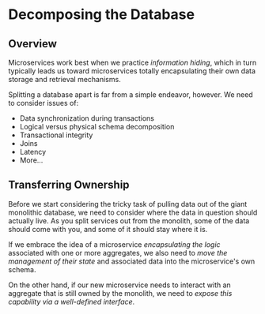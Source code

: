 # Decomposing the Database

## Overview

Microservices work best when we practice *information hiding*, which in turn typically leads us toward microservices totally encapsulating their own data storage and retrieval mechanisms.

Splitting a database apart is far from a simple endeavor, however. We need to consider issues of:

* Data synchronization during transactions
* Logical versus physical schema decomposition
* Transactional integrity
* Joins
* Latency
* More...

## Transferring Ownership

Before we start considering the tricky task of pulling data out of the giant monolithic database, we need to consider where the data in question should actually live. As you split services out from the monolith, some of the data should come with you, and some of it should stay where it is.

If we embrace the idea of a microservice *encapsulating the logic* associated with one or more aggregates, we also need to *move the management of their state* and associated data into the microservice's own schema.

On the other hand, if our new microservice needs to interact with an aggregate that is still owned by the monolith, we need to *expose this capability via a well-defined interface*.
